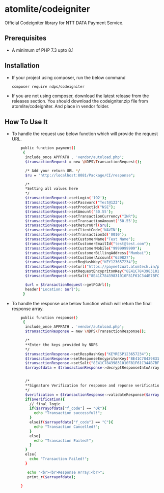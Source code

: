 # atomlite/codeigniter

Official Codeigniter library for NTT DATA Payment Service.

## Prerequisites
- A minimum of PHP 7.3 upto 8.1

## Installation
- If your project using composer, run the below command 
    
    ```sh
    composer require ndps/codeigniter
    ```

- If you are not using composer, download the latest release from the releases section. You should download the codeigniter.zip file from atomlite/codeigniter. And place in vendor folder.


## How To Use It

- To handle the request use below function which will provide the request URL.

    ```sh
        public function payment()
         {
          include_once APPPATH . 'vendor/autoload.php';
          $transactionRequest = new \NDPS\TransactionRequest();

          /* Add your return URL */
          $ru = "http://localhost:8081/Package/CI/response";

          /*
          *Setting all values here
          */
          $transactionRequest->setLogin('192');
          $transactionRequest->setPassword("Test@123");
          $transactionRequest->setProductId("NSE");
          $transactionRequest->setAmount('50.55');
          $transactionRequest->setTransactionCurrency("INR");
          $transactionRequest->setTransactionAmount('50.55');
          $transactionRequest->setReturnUrl($ru);
          $transactionRequest->setClientCode('NAVIN');
          $transactionRequest->setTransactionId('0010');
          $transactionRequest->setCustomerName("Test Name");
          $transactionRequest->setCustomerEmailId("test@test.com");
          $transactionRequest->setCustomerMobile("9999999999");
          $transactionRequest->setCustomerBillingAddress("Mumbai");
          $transactionRequest->setCustomerAccount("639827");
          $transactionRequest->setReqHashKey("KEY123657234");
          $transactionRequest->seturl("https://paynetzuat.atomtech.in/paynetz/epi/fts");
          $transactionRequest->setRequestEncypritonKey("8E41C78439831010F81F61C344B7BFC7");
          $transactionRequest->setSalt("8E41C78439831010F81F61C344B7BFC7");

          $url = $transactionRequest->getPGUrl();
          header("Location: $url");
         }
    ```
    
- To handle the response use below function which will return the final response array.

    ```sh
        public function response()
         {
          include_once APPPATH . 'vendor/autoload.php';
          $transactionResponse = new \NDPS\TransactionResponse();

          /*
          **Enter the keys provided by NDPS
          */
          $transactionResponse->setRespHashKey("KEYRESP123657234");
          $transactionResponse->setResponseEncypritonKey("8E41C78439831010F81F61C344B7BFC7");
          $transactionResponse->setSalt("8E41C78439831010F81F61C344B7BFC7");
          $arrayofdata = $transactionResponse->decryptResponseIntoArray($_POST['encdata']);


          /*
          **Signature Verification for response and reponse verification
          */
          $verification = $transactionResponse->validateResponse($arrayofdata, "KEYRESP123657234");		
          if($verification){
            // final logic
            if($arrayofdata["f_code"] == "Ok"){
              echo "Transaction successful!";
            }
            elseif($arrayofdata["f_code"] == "C"){ 
              echo "Transaction Cancelled!";	
            }
            else{
              echo "Transaction Failed!";	
            }	  
          }
          else{
            echo "Transaction Failed!";
          }

           echo "<br><br>Response Array:<br>";
           print_r($arrayofdata);

        }   
    ```
